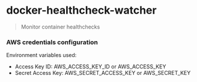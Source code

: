 # docker-healthcheck-watcher

> Monitor container healthchecks

### AWS credentials configuration

Environment variables used:
* Access Key ID: AWS_ACCESS_KEY_ID or AWS_ACCESS_KEY
* Secret Access Key: AWS_SECRET_ACCESS_KEY or AWS_SECRET_KEY
